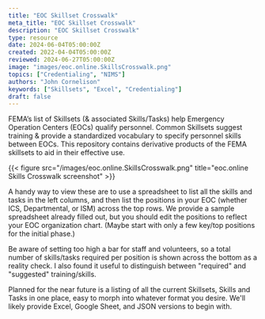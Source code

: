 ```yaml
---
title: "EOC Skillset Crosswalk"
meta_title: "EOC Skillset Crosswalk"
description: "EOC Skillset Crosswalk"
type: resource
date: 2024-06-04T05:00:00Z
created: 2022-04-04T05:00:00Z
reviewed: 2024-06-27T05:00:00Z
image: "images/eoc.online.SkillsCrosswalk.png"
topics: ["Credentialing", "NIMS"]
authors: "John Cornelison"
keywords: ["Skillsets", "Excel", "Credentialing"]
draft: false
---
```


FEMA’s list of Skillsets (& associated Skills/Tasks) help Emergency Operation Centers (EOCs) qualify personnel. Common Skillsets suggest training & provide a standardized vocabulary to specify personnel skills between EOCs. This repository contains derivative products of the FEMA skillsets to aid in their effective use.

{{< figure src="/images/eoc.online.SkillsCrosswalk.png" title="eoc.online Skills Crosswalk screenshot" >}}

A handy way to view these are to use a spreadsheet to list all the skills and tasks in the left columns, and then list the positions in your EOC (whether ICS, Departmental, or ISM) across the top rows. We provide a sample spreadsheet already filled out, but you should edit the positions to reflect your EOC organization chart. (Maybe start with only a few key/top positions for the initial phase.)

Be aware of setting too high a bar for staff and volunteers, so a total number of skills/tasks required per position is shown across the bottom as a reality check. I also found it useful to distinguish between "required" and "suggested" training/skills.

Planned for the near future is a listing of all the current Skillsets, Skills and Tasks in one place, easy to morph into whatever format you desire. We'll likely provide Excel, Google Sheet, and JSON versions to begin with.
